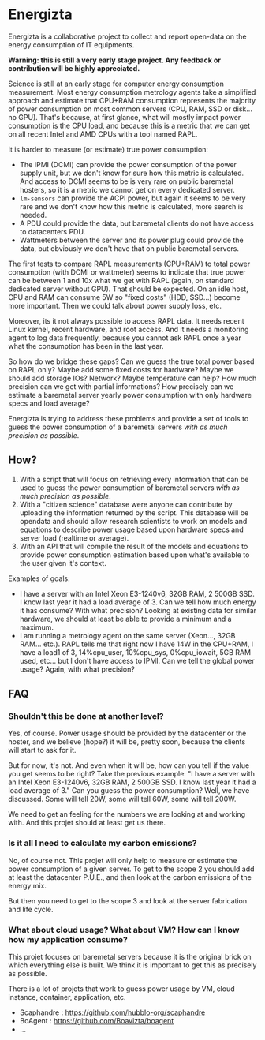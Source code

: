 # Energizta


Energizta is a collaborative project to collect and report open-data on the energy consumption of IT equipments.

**Warning: this is still a very early stage project. Any feedback or contribution will be highly appreciated.**


Science is still at an early stage for computer energy consumption measurement. Most energy consumption metrology agents take a simplified approach and estimate that CPU+RAM consumption represents the majority of power consumption on most common servers (CPU, RAM, SSD or disk… no GPU). That's because, at first glance, what will mostly impact power consumption is the CPU load, and because this is a metric that we can get on all recent Intel and AMD CPUs with a tool named RAPL.

It is harder to measure (or estimate) true power consumption:
- The IPMI (DCMI) can provide the power consumption of the power supply unit, but we don't know for sure how this metric is calculated. And access to DCMI seems to be is very rare on public baremetal hosters, so it is a metric we cannot get on every dedicated server.
- `lm-sensors` can provide the ACPI power, but again it seems to be very rare and we don't know how this metric is calculated, more search is needed.
- A PDU could provide the data, but baremetal clients do not have access to datacenters PDU.
- Wattmeters between the server and its power plug could provide the data, but obviously we don't have that on public baremetal servers.

The first tests to compare RAPL measurements (CPU+RAM) to total power consumption (with DCMI or wattmeter) seems to indicate that true power can be between 1 and 10x what we get with RAPL (again, on standard dedicated server without GPU). That should be expected. On an idle host, CPU and RAM can consume 5W so "fixed costs" (HDD, SSD…) become more important. Then we could talk about power supply loss, etc.

Moreover, its it not always possible to access RAPL data. It needs recent Linux kernel, recent hardware, and root access. And it needs a monitoring agent to log data frequently, because you cannot ask RAPL once a year what the consumption has been in the last year.

So how do we bridge these gaps? Can we guess the true total power based on RAPL only? Maybe add some fixed costs for hardware? Maybe we should add storage IOs? Network? Maybe temperature can help? How much precision can we get with partial informations? How precisely can we estimate a baremetal server yearly power consumption with only hardware specs and load average?


Energizta is trying to address these problems and provide a set of tools to guess the power consumption of a baremetal servers *with as much precision as possible*.


## How?

1. With a script that will focus on retrieving every information that can be used to guess the power consumption of baremetal servers *with as much precision as possible*.
2. With a "citizen science" database were anyone can contribute by uploading the information returned by the script. This database will be opendata and should allow research scientists to work on models and equations to describe power usage based upon hardware specs and server load (realtime or average).
3. With an API that will compile the result of the models and equations to provide power consumption estimation based upon what's available to the user given it's context.

Examples of goals:

- I have a server with an Intel Xeon E3-1240v6, 32GB RAM, 2 500GB SSD. I know last year it had a load average of 3. Can we tell how much energy it has consume? With what precision? Looking at existing data for similar hardware, we should at least be able to provide a minimum and a maximum.
- I am running a metrology agent on the same server (Xeon…, 32GB RAM… etc.). RAPL tells me that right now I have 14W in the CPU+RAM, I have a load1 of 3, 14%cpu_user, 10%cpu_sys, 0%cpu_iowait, 5GB RAM used, etc… but I don't have access to IPMI. Can we tell the global power usage? Again, with what precision?


## FAQ

### Shouldn't this be done at another level?

Yes, of course. Power usage should be provided by the datacenter or the hoster, and we believe (hope?) it will be, pretty soon, because the clients will start to ask for it.

But for now, it's not. And even when it will be, how can you tell if the value you get seems to be right? Take the previous example: "I have a server with an Intel Xeon E3-1240v6, 32GB RAM, 2 500GB SSD. I know last year it had a load average of 3." Can you guess the power consumption?
Well, we have discussed. Some will tell 20W, some will tell 60W, some will tell 200W.

We need to get an feeling for the numbers we are looking at and working with. And this projet should at least get us there.


### Is it all I need to calculate my carbon emissions?

No, of course not. This projet will only help to measure or estimate the power consumption of a given server. To get to the scope 2 you should add at least the datacenter P.U.E., and then look at the carbon emissions of the energy mix.

But then you need to get to the scope 3 and look at the server fabrication and life cycle.


### What about cloud usage? What about VM? How can I know how my application consume?

This projet focuses on baremetal servers because it is the original brick on which everything else is built. We think it is important to get this as precisely as possible.

There is a lot of projets that work to guess power usage by VM, cloud instance, container, application, etc.

- Scaphandre : https://github.com/hubblo-org/scaphandre
- BoAgent : https://github.com/Boavizta/boagent
- …
